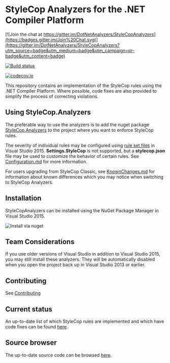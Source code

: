 # StyleCop Analyzers for the .NET Compiler Platform

[![Join the chat at https://gitter.im/DotNetAnalyzers/StyleCopAnalyzers](https://badges.gitter.im/Join%20Chat.svg)](https://gitter.im/DotNetAnalyzers/StyleCopAnalyzers?utm_source=badge&utm_medium=badge&utm_campaign=pr-badge&utm_content=badge)

[![Build status](https://ci.appveyor.com/api/projects/status/8jw2lq431kgg44jl/branch/master?svg=true)](https://ci.appveyor.com/project/sharwell/stylecopanalyzers/branch/master)

[![codecov.io](http://codecov.io/github/DotNetAnalyzers/StyleCopAnalyzers/coverage.svg?branch=master)](http://codecov.io/github/DotNetAnalyzers/StyleCopAnalyzers?branch=master)

This repository contains an implementation of the StyleCop rules using the .NET Compiler Platform. Where possible, code fixes are also provided to simplify the process of correcting violations.

## Using StyleCop.Analyzers

The preferable way to use the analyzers is to add the nuget package [StyleCop.Analyzers](http://www.nuget.org/packages/StyleCop.Analyzers/)
to the project where you want to enforce StyleCop rules.

The severity of individual rules may be configured using [rule set files](https://msdn.microsoft.com/en-us/library/dd264996.aspx)
in Visual Studio 2015. **Settings.StyleCop** is not supported, but a **stylecop.json** file may be used to customize the
behavior of certain rules. See [Configuration.md](documentation/Configuration.md) for more information.

For users upgrading from StyleCop Classic, see [KnownChanges.md](https://github.com/DotNetAnalyzers/StyleCopAnalyzers/tree/master/documentation/KnownChanges.md)
for information about known differences which you may notice when switching to StyleCop Analyzers.

## Installation

StyleCopAnalyzers can be installed using the NuGet Package Manager in Visual Studio 2015.

![Install via nuget](https://cloud.githubusercontent.com/assets/1408396/8233513/491f301a-159c-11e5-8b7a-1e16a0695da6.png)

## Team Considerations

If you use older versions of Visual Studio in addition to Visual Studio 2015, you may still install these analyzers. They will be automatically disabled when you open the project back up in Visual Studio 2013 or earlier.

## Contributing

See [Contributing](CONTRIBUTING.md)

## Current status

An up-to-date list of which StyleCop rules are implemented and which have code fixes can be found [here](https://stylecop.pdelvo.com/).

## Source browser

The up-to-date source code can be browsed [here](https://source.pdelvo.com/).

